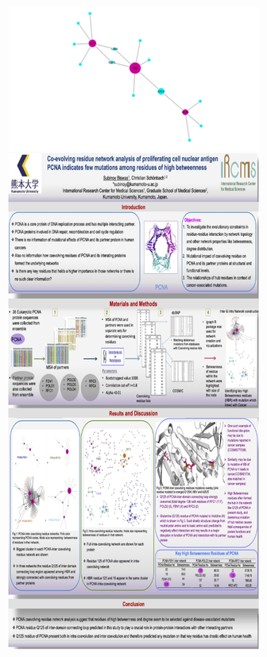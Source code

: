 <img src="/plots/networks_residues.gif"/>

<img src="/results/Hugo_full_poster_2018_March_8_small.jpg" width="800" height="1000" />
